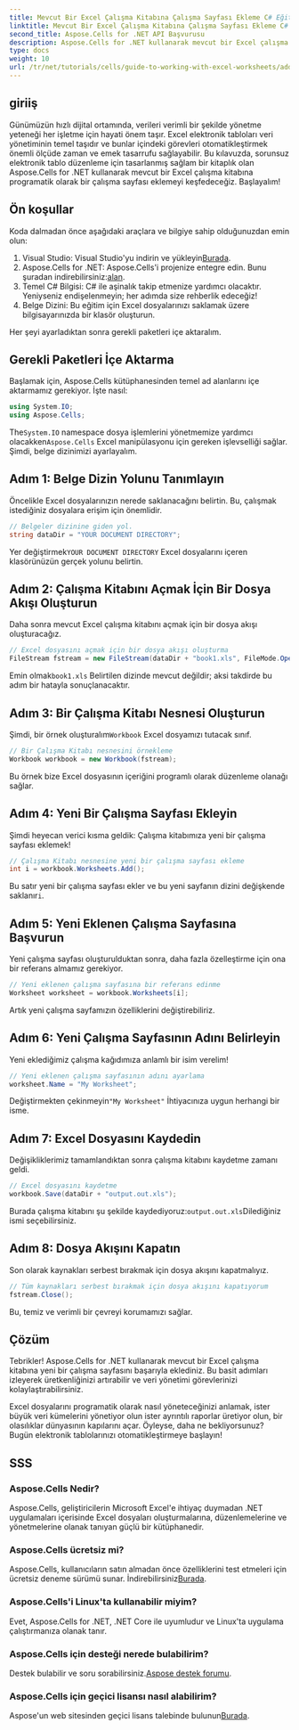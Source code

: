 ```yaml
---
title: Mevcut Bir Excel Çalışma Kitabına Çalışma Sayfası Ekleme C# Eğitimi
linktitle: Mevcut Bir Excel Çalışma Kitabına Çalışma Sayfası Ekleme C# Eğitimi
second_title: Aspose.Cells for .NET API Başvurusu
description: Aspose.Cells for .NET kullanarak mevcut bir Excel çalışma kitabına yeni bir çalışma sayfasının programatik olarak nasıl ekleneceğini öğrenin. Bu adım adım kılavuz, geliştiriciler için kolaylaştırarak değiştirilmiş çalışma kitabını kaydetmeyi kapsar.
type: docs
weight: 10
url: /tr/net/tutorials/cells/guide-to-working-with-excel-worksheets/adding-worksheet-to-existing-excel-workbook-csharp-tutorial/
---
```

## giriiş

Günümüzün hızlı dijital ortamında, verileri verimli bir şekilde yönetme yeteneği her işletme için hayati önem taşır. Excel elektronik tabloları veri yönetiminin temel taşıdır ve bunlar içindeki görevleri otomatikleştirmek önemli ölçüde zaman ve emek tasarrufu sağlayabilir. Bu kılavuzda, sorunsuz elektronik tablo düzenleme için tasarlanmış sağlam bir kitaplık olan Aspose.Cells for .NET kullanarak mevcut bir Excel çalışma kitabına programatik olarak bir çalışma sayfası eklemeyi keşfedeceğiz. Başlayalım!

## Ön koşullar

Koda dalmadan önce aşağıdaki araçlara ve bilgiye sahip olduğunuzdan emin olun:

1.  Visual Studio: Visual Studio'yu indirin ve yükleyin[Burada](https://visualstudio.microsoft.com/vs/).
2. Aspose.Cells for .NET: Aspose.Cells'i projenize entegre edin. Bunu şuradan indirebilirsiniz:[alan](https://releases.aspose.com/cells/net/).
3. Temel C# Bilgisi: C# ile aşinalık takip etmenize yardımcı olacaktır. Yeniyseniz endişelenmeyin; her adımda size rehberlik edeceğiz!
4. Belge Dizini: Bu eğitim için Excel dosyalarınızı saklamak üzere bilgisayarınızda bir klasör oluşturun.

Her şeyi ayarladıktan sonra gerekli paketleri içe aktaralım.

## Gerekli Paketleri İçe Aktarma

Başlamak için, Aspose.Cells kütüphanesinden temel ad alanlarını içe aktarmamız gerekiyor. İşte nasıl:

```csharp
using System.IO;
using Aspose.Cells;
```

 The`System.IO` namespace dosya işlemlerini yönetmemize yardımcı olacakken`Aspose.Cells` Excel manipülasyonu için gereken işlevselliği sağlar. Şimdi, belge dizinimizi ayarlayalım.

## Adım 1: Belge Dizin Yolunu Tanımlayın

Öncelikle Excel dosyalarınızın nerede saklanacağını belirtin. Bu, çalışmak istediğiniz dosyalara erişim için önemlidir.

```csharp
// Belgeler dizinine giden yol.
string dataDir = "YOUR DOCUMENT DIRECTORY";
```

 Yer değiştirmek`YOUR DOCUMENT DIRECTORY` Excel dosyalarını içeren klasörünüzün gerçek yolunu belirtin.

## Adım 2: Çalışma Kitabını Açmak İçin Bir Dosya Akışı Oluşturun

Daha sonra mevcut Excel çalışma kitabını açmak için bir dosya akışı oluşturacağız.

```csharp
// Excel dosyasını açmak için bir dosya akışı oluşturma
FileStream fstream = new FileStream(dataDir + "book1.xls", FileMode.Open);
```

 Emin olmak`book1.xls` Belirtilen dizinde mevcut değildir; aksi takdirde bu adım bir hatayla sonuçlanacaktır.

## Adım 3: Bir Çalışma Kitabı Nesnesi Oluşturun

 Şimdi, bir örnek oluşturalım`Workbook` Excel dosyamızı tutacak sınıf.

```csharp
// Bir Çalışma Kitabı nesnesini örnekleme
Workbook workbook = new Workbook(fstream);
```

Bu örnek bize Excel dosyasının içeriğini programlı olarak düzenleme olanağı sağlar.

## Adım 4: Yeni Bir Çalışma Sayfası Ekleyin

Şimdi heyecan verici kısma geldik: Çalışma kitabımıza yeni bir çalışma sayfası eklemek!

```csharp
// Çalışma Kitabı nesnesine yeni bir çalışma sayfası ekleme
int i = workbook.Worksheets.Add();
```

 Bu satır yeni bir çalışma sayfası ekler ve bu yeni sayfanın dizini değişkende saklanır`i`.

## Adım 5: Yeni Eklenen Çalışma Sayfasına Başvurun

Yeni çalışma sayfası oluşturulduktan sonra, daha fazla özelleştirme için ona bir referans almamız gerekiyor.

```csharp
// Yeni eklenen çalışma sayfasına bir referans edinme
Worksheet worksheet = workbook.Worksheets[i];
```

Artık yeni çalışma sayfamızın özelliklerini değiştirebiliriz.

## Adım 6: Yeni Çalışma Sayfasının Adını Belirleyin

Yeni eklediğimiz çalışma kağıdımıza anlamlı bir isim verelim!

```csharp
// Yeni eklenen çalışma sayfasının adını ayarlama
worksheet.Name = "My Worksheet";
```

 Değiştirmekten çekinmeyin`"My Worksheet"` İhtiyacınıza uygun herhangi bir isme.

## Adım 7: Excel Dosyasını Kaydedin

Değişikliklerimiz tamamlandıktan sonra çalışma kitabını kaydetme zamanı geldi.

```csharp
// Excel dosyasını kaydetme
workbook.Save(dataDir + "output.out.xls");
```

 Burada çalışma kitabını şu şekilde kaydediyoruz:`output.out.xls`Dilediğiniz ismi seçebilirsiniz.

## Adım 8: Dosya Akışını Kapatın

Son olarak kaynakları serbest bırakmak için dosya akışını kapatmalıyız.

```csharp
// Tüm kaynakları serbest bırakmak için dosya akışını kapatıyorum
fstream.Close();
```

Bu, temiz ve verimli bir çevreyi korumamızı sağlar.

## Çözüm

Tebrikler! Aspose.Cells for .NET kullanarak mevcut bir Excel çalışma kitabına yeni bir çalışma sayfasını başarıyla eklediniz. Bu basit adımları izleyerek üretkenliğinizi artırabilir ve veri yönetimi görevlerinizi kolaylaştırabilirsiniz. 

Excel dosyalarını programatik olarak nasıl yöneteceğinizi anlamak, ister büyük veri kümelerini yönetiyor olun ister ayrıntılı raporlar üretiyor olun, bir olasılıklar dünyasının kapılarını açar. Öyleyse, daha ne bekliyorsunuz? Bugün elektronik tablolarınızı otomatikleştirmeye başlayın!

## SSS

### Aspose.Cells Nedir?
Aspose.Cells, geliştiricilerin Microsoft Excel'e ihtiyaç duymadan .NET uygulamaları içerisinde Excel dosyaları oluşturmalarına, düzenlemelerine ve yönetmelerine olanak tanıyan güçlü bir kütüphanedir.

### Aspose.Cells ücretsiz mi?
 Aspose.Cells, kullanıcıların satın almadan önce özelliklerini test etmeleri için ücretsiz deneme sürümü sunar. İndirebilirsiniz[Burada](https://releases.aspose.com/cells/net/).

### Aspose.Cells'i Linux'ta kullanabilir miyim?
Evet, Aspose.Cells for .NET, .NET Core ile uyumludur ve Linux'ta uygulama çalıştırmanıza olanak tanır.

### Aspose.Cells için desteği nerede bulabilirim?
 Destek bulabilir ve soru sorabilirsiniz.[Aspose destek forumu](https://forum.aspose.com/c/cells/9).

### Aspose.Cells için geçici lisansı nasıl alabilirim?
 Aspose'un web sitesinden geçici lisans talebinde bulunun[Burada](https://purchase.conholdate.com/temporary-license/).